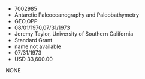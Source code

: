 * 7002985
* Antarctic Paleoceanography and Paleobathymetry
* GEO,OPP
* 08/01/1970,07/31/1973
* Jeremy Taylor, University of Southern California
* Standard Grant
*   name not available
* 07/31/1973
* USD 33,600.00

NONE